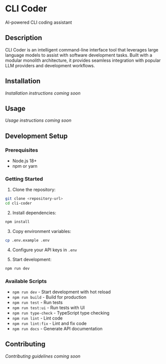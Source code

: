 # CLI Coder

AI-powered CLI coding assistant

## Description

CLI Coder is an intelligent command-line interface tool that leverages large language models to assist with software development tasks. Built with a modular monolith architecture, it provides seamless integration with popular LLM providers and development workflows.

## Installation

*Installation instructions coming soon*

## Usage

*Usage instructions coming soon*

## Development Setup

### Prerequisites

- Node.js 18+ 
- npm or yarn

### Getting Started

1. Clone the repository:
```bash
git clone <repository-url>
cd cli-coder
```

2. Install dependencies:
```bash
npm install
```

3. Copy environment variables:
```bash
cp .env.example .env
```

4. Configure your API keys in `.env`

5. Start development:
```bash
npm run dev
```

### Available Scripts

- `npm run dev` - Start development with hot reload
- `npm run build` - Build for production
- `npm run test` - Run tests
- `npm run test:ui` - Run tests with UI
- `npm run type-check` - TypeScript type checking
- `npm run lint` - Lint code
- `npm run lint:fix` - Lint and fix code
- `npm run docs` - Generate API documentation

## Contributing

*Contributing guidelines coming soon*